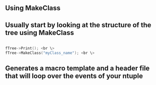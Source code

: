 ## Using MakeClass
## Usually start by looking at the structure of the tree using MakeClass
```C++

fTree->Print(); <br \>
fTree->MakeClass("myClass_name"); <br \>

```

## Generates a macro template and a header file that will loop over the events of your ntuple

